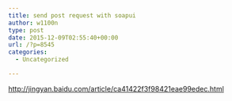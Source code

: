 ```yaml
---
title: send post request with soapui
author: w1100n
type: post
date: 2015-12-09T02:55:40+00:00
url: /?p=8545
categories:
  - Uncategorized

---
```

http://jingyan.baidu.com/article/ca41422f3f98421eae99edec.html